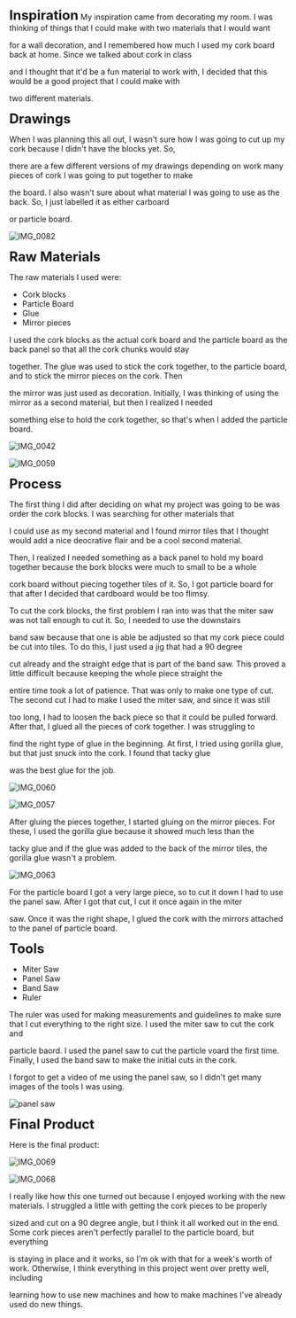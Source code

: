 <span style= "font-size:24px">**Inspiration**</span>
My inspiration came from decorating my room. I was thinking of things that I could make with two materials that I would want 

for a wall decoration, and I remembered how much I used my cork board back at home. Since we talked about cork in class

and I thought that it'd be a fun material to work with, I decided that this would be a good project that I could make with 

two different materials. 

<span style= "font-size:24px">**Drawings**</span>

When I was planning this all out, I wasn't sure how I was going to cut up my cork because I didn't have the blocks yet. So,

there are a few different versions of my drawings depending on work many pieces of cork I was going to put together to make

the board. I also wasn't sure about what material I was going to use as the back. So, I just labelled it as either carboard

or particle board. 

![IMG_0082](https://user-images.githubusercontent.com/70911079/116171432-c4ce5200-a6d6-11eb-8f87-72a4218711cf.jpg)

<span style= "font-size:24px">**Raw Materials**</span>

The raw materials I used were:

* Cork blocks
* Particle Board
* Glue
* Mirror pieces

I used the cork blocks as the actual cork board and the particle board as the back panel so that all the cork chunks would stay 

together. The glue was used to stick the cork together, to the particle board, and to stick the mirror pieces on the cork. Then

the mirror was just used as decoration. Initially, I was thinking of using the mirror as a second material, but then I realized I needed

something else to hold the cork together, so that's when I added the particle board. 

![IMG_0042](https://user-images.githubusercontent.com/70911079/116170680-491fd580-a6d5-11eb-9484-aa44cbd77cd2.jpg)

![IMG_0059](https://user-images.githubusercontent.com/70911079/116170674-47561200-a6d5-11eb-8d6a-0a625d42f131.jpg)



<span style= "font-size:24px">**Process**</span>

The first thing I did after deciding on what my project was going to be was order the cork blocks. I was searching for other materials that 

I could use as my second material and I found mirror tiles that I thought would add a nice deocrative flair and be a cool second material.

Then, I realized I needed something as a back panel to hold my board together because the bork blocks were much to small to be a whole 

cork board without piecing together tiles of it. So, I got particle board for that after I decided that cardboard would be too flimsy. 

To cut the cork blocks, the first problem I ran into was that the miter saw was not tall enough to cut it. So, I needed to use the downstairs

band saw because that one is able be adjusted so that my cork piece could be cut into tiles. To do this, I just used a jig that had a 90 degree

cut already and the straight edge that is part of the band saw. This proved a little difficult because keeping the whole piece straight the 

entire time took a lot of patience. That was only to make one type of cut. The second cut I had to make I used the miter saw, and since it was still

too long, I had to loosen the back piece so that it could be pulled forward. After that, I glued all the pieces of cork together. I was struggling to 

find the right type of glue in the beginning. At first, I tried using gorilla glue, but that just snuck into the cork. I found that tacky glue 

was the best glue for the job. 

![IMG_0060](https://user-images.githubusercontent.com/70911079/116170694-4b822f80-a6d5-11eb-83b3-d8542a69831a.jpg)

![IMG_0057](https://user-images.githubusercontent.com/70911079/116170679-48873f00-a6d5-11eb-80cf-5a57abc69ed7.jpg)

After gluing the pieces together, I started gluing on the mirror pieces. For these, I used the gorilla glue because it showed much less than the 

tacky glue and if the glue was added to the back of the mirror tiles, the gorilla glue wasn't a problem. 

![IMG_0063](https://user-images.githubusercontent.com/70911079/116170693-4b822f80-a6d5-11eb-9b93-c05a40d9d2c7.jpg)

For the particle board I got a very large piece, so to cut it down I had to use the panel saw. After I got that cut, I cut it once again in the miter

saw. Once it was the right shape, I glued the cork with the mirrors attached to the panel of particle board. 

<span style= "font-size:24px">**Tools**</span>

 * Miter Saw
 * Panel Saw
 * Band Saw
 * Ruler
 
 The ruler was used for making measurements and guidelines to make sure that I cut everything to the right size. I used the miter saw to cut the cork and 
 
 particle baord. I used the panel saw to cut the particle voard the first time. Finally, I used the band saw to make the initial cuts in the cork. 
 
 I forgot to get a video of me using the panel saw, so I didn't get many images of the tools I was using. 
 
 ![panel saw](https://user-images.githubusercontent.com/70911079/116173603-e3364c80-a6da-11eb-99f2-1bc25bb27f16.jpg)
 
 <span style= "font-size:24px">**Final Product**</span>


Here is the final product: 

![IMG_0069](https://user-images.githubusercontent.com/70911079/116170683-49b86c00-a6d5-11eb-87a9-67b8730b79a8.jpg)

![IMG_0068](https://user-images.githubusercontent.com/70911079/116170688-4a510280-a6d5-11eb-9879-36d3d8fabdde.jpg)

I really like how this one turned out because I enjoyed working with the new materials. I struggled a little with getting the cork pieces to be properly 

sized and cut on a 90 degree angle, but I think it all worked out in the end. Some cork pieces aren't perfectly parallel to the particle board, but everything

is staying in place and it works, so I'm ok with that for a week's worth of work. Otherwise, I think everything in this project went over pretty well, including

learning how to use new machines and how to make machines I've already used do new things. 






